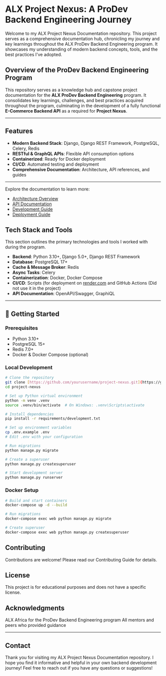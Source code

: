 # ALX Project Nexus: A ProDev Backend Engineering Journey

Welcome to my ALX Project Nexus Documentation repository. This project serves as a comprehensive
documentation hub, chronicling my journey and key learnings throughout the ALX ProDev Backend Engineering
program. It showcases my understanding of modern backend concepts, tools, and the best practices I've adopted.

## Overview of the ProDev Backend Engineering Program

This repository serves as a knowledge hub and capstone project documentation for the **ALX ProDev
Backend Engineering** program. It consolidates key learnings, challenges, and best practices acquired
throughout the program, culminating in the development of a fully functional **E-Commerce Backend API**
as a required for **Project Nexus**.

---

## Features

- **Modern Backend Stack**: Django, Django REST Framework, PostgreSQL, Celery, Redis
- **RESTful & GraphQL APIs**: Flexible API consumption options
- **Containerized**: Ready for Docker deployment
- **CI/CD**: Automated testing and deployment
- **Comprehensive Documentation**: Architecture, API references, and guides

---

Explore the documentation to learn more:

- [Architecture Overview](.docs/architecture/overview.md)
- [API Documentation](.docs/api/rest/README.md)
- [Development Guide](.docs/guides/development.md)
- [Deployment Guide](.docs/guides/deployment.md)

## Tech Stack and Tools

This section outlines the primary technologies and tools I worked with during the program.

- **Backend**: Python 3.10+, Django 5.0+, Django REST Framework
- **Database**: PostgreSQL 17+
- **Cache & Message Broker**: Redis
- **Async Tasks**: Celery
- **Containerization**: Docker, Docker Compose
- **CI/CD**: Scripts (for deployment on [render.com](https://render.com) and GitHub Actions (Did not use it in the project)
- **API Documentation**: OpenAPI/Swagger, GraphiQL

---

## 🚀 Getting Started

### Prerequisites

- Python 3.10+
- PostgreSQL 15+
- Redis 7.0+
- Docker & Docker Compose (optional)

### Local Development

```bash
# Clone the repository
git clone [https://github.com/yourusername/project-nexus.git](https://github.com/yourusername/project-nexus.git)
cd project-nexus

# Set up Python virtual environment
python -m venv .venv
source .venv/bin/activate  # On Windows: .venv\Scripts\activate

# Install dependencies
pip install -r requirements/development.txt

# Set up environment variables
cp .env.example .env
# Edit .env with your configuration

# Run migrations
python manage.py migrate

# Create a superuser
python manage.py createsuperuser

# Start development server
python manage.py runserver
```

### Docker Setup

```bash
# Build and start containers
docker-compose up -d --build

# Run migrations
docker-compose exec web python manage.py migrate

# Create superuser
docker-compose exec web python manage.py createsuperuser
```

## Contributing

Contributions are welcome! Please read our Contributing Guide for details.

## License

This project is for educational purposes and does not have a specific license.

## Acknowledgments

ALX Africa for the ProDev Backend Engineering program
All mentors and peers who provided guidance

---

## Contact

Thank you for visiting my ALX Project Nexus Documentation repository. I hope you find it informative and helpful in your own backend development journey!
Feel free to reach out if you have any questions or suggestions!
